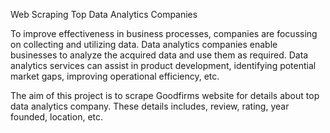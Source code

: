 Web Scraping Top Data Analytics Companies

To improve effectiveness in business processes, companies are focussing on collecting and utilizing data. Data analytics companies enable businesses to analyze the acquired data and use them as required. Data analytics services can assist in product development, identifying potential market gaps, improving operational efficiency, etc.

The aim of this project is to scrape Goodfirms website for details about top data analytics company. These details includes, review, rating, year founded, location, etc.

